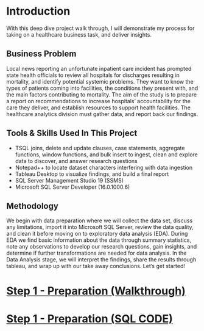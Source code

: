 # Introduction

With this deep dive project walk through, I will demonstrate my process for taking on a healthcare business task, and deliver insights.  

## Business Problem
Local news reporting an unfortunate inpatient care incident has prompted state health officials to review all hospitals for discharges resulting in mortality, and identify potential systemic problems. They want to know the types of patients coming into facilities, the conditions they present with, and the main factors contributing to mortality. The aim of the study is to prepare a report on recommendations to increase hospitals’ accountability for the care they deliver, and establish resources to support health facilities. The healthcare analytics division must gather data, and report back our findings.

## Tools & Skills Used In This Project
+ TSQL joins, delete and update clauses, case statements, aggregate functions, window functions, and bulk insert to ingest, clean and explore data to discover, and answer research questions
+	Notepad++ to locate dataset characters interfering with data ingestion
+	Tableau Desktop to visualize findings, and build a final report
+	SQL Server Management Studio	19 (SSMS)
+	Microsoft SQL Server Developer (16.0.1000.6)

## Methodology

We begin with data preparation where we will collect the data set, discuss any limitations, import it into Microsoft SQL Server, review the data quality, and clean it before moving on to exploratory data analysis (EDA). During EDA we find basic information about the data through summary statistics, note any observations to develop our research questions, gain insights, and determine if further transformations are needed for data analysis. In the Data Analysis stage, we will interpret the findings, share the results through tableau, and wrap up with our take away conclusions. 
Let’s get started!


# [Step 1 - Preparation (Walkthrough)](https://github.com/cgjohnso/New_York_Hospital_Mortality_Analysis/blob/main/SPARC2019_NY_Hospital_Mortality_Analysis_Part1.pdf)
# [Step 1 - Preparation (SQL CODE)](https://github.com/cgjohnso/New_York_Hospital_Mortality_Analysis/blob/main/SQL_Analysis_of_New_York_Hospitals_Mortality_Part_1.sql)
